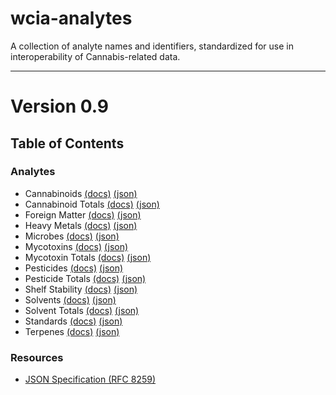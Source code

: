 # wcia-analytes
A collection of analyte names and identifiers, standardized for use in interoperability of Cannabis-related data.

----------------------------------------

# Version 0.9

## Table of Contents

### Analytes

* Cannabinoids [(docs)](https://github.com/conflabs/wcia-analytes/blob/main/docs/Cannabinoids.md) [(json)](https://github.com/conflabs/wcia-analytes/blob/main/cannabinoids.json)
* Cannabinoid Totals [(docs)](https://github.com/conflabs/wcia-analytes/blob/main/docs/CannabinoidTotals.md) [(json)](https://github.com/conflabs/wcia-analytes/blob/main/cannabinoidTotals.json)
* Foreign Matter [(docs)](https://github.com/conflabs/wcia-analytes/blob/main/docs/ForeignMatter.md) [(json)](https://github.com/conflabs/wcia-analytes/blob/main/foreign_matter.json)
* Heavy Metals [(docs)](https://github.com/conflabs/wcia-analytes/blob/main/docs/HeavyMetals.md) [(json)](https://github.com/conflabs/wcia-analytes/blob/main/heavyMetals.json)
* Microbes [(docs)](https://github.com/conflabs/wcia-analytes/blob/main/docs/Microbes.md) [(json)](https://github.com/conflabs/wcia-analytes/blob/main/microbes.json)
* Mycotoxins [(docs)](https://github.com/conflabs/wcia-analytes/blob/main/docs/Mycotoxins.md) [(json)](https://github.com/conflabs/wcia-analytes/blob/main/mycotoxins.json)
* Mycotoxin Totals [(docs)](https://github.com/conflabs/wcia-analytes/blob/main/docs/MycotoxinTotals.md) [(json)](https://github.com/conflabs/wcia-analytes/blob/main/mycotoxinTotals.json)
* Pesticides [(docs)](https://github.com/conflabs/wcia-analytes/blob/main/docs/Pesticides.md) [(json)](https://github.com/conflabs/wcia-analytes/blob/main/pesticides.json)
* Pesticide Totals [(docs)](https://github.com/conflabs/wcia-analytes/blob/main/docs/PesticideTotals.md) [(json)](https://github.com/conflabs/wcia-analytes/blob/main/pesticideTotals.json)
* Shelf Stability [(docs)](https://github.com/conflabs/wcia-analytes/blob/main/docs/ShelfStability.md) [(json)](https://github.com/conflabs/wcia-analytes/blob/main/shelfStability.json)
* Solvents [(docs)](https://github.com/conflabs/wcia-analytes/blob/main/docs/Solvents.md) [(json)](https://github.com/conflabs/wcia-analytes/blob/main/solvents.json)
* Solvent Totals [(docs)](https://github.com/conflabs/wcia-analytes/blob/main/docs/SolventTotals.md) [(json)](https://github.com/conflabs/wcia-analytes/blob/main/solventTotals.json)
* Standards [(docs)](https://github.com/conflabs/wcia-analytes/blob/main/docs/Standards.md) [(json)](https://github.com/conflabs/wcia-analytes/blob/main/standards.json)
* Terpenes [(docs)](https://github.com/conflabs/wcia-analytes/blob/main/docs/Terpenes.md) [(json)](https://github.com/conflabs/wcia-analytes/blob/main/terpenes.json)

### Resources

* [JSON Specification (RFC 8259)](https://www.ietf.org/rfc/rfc8259.txt)